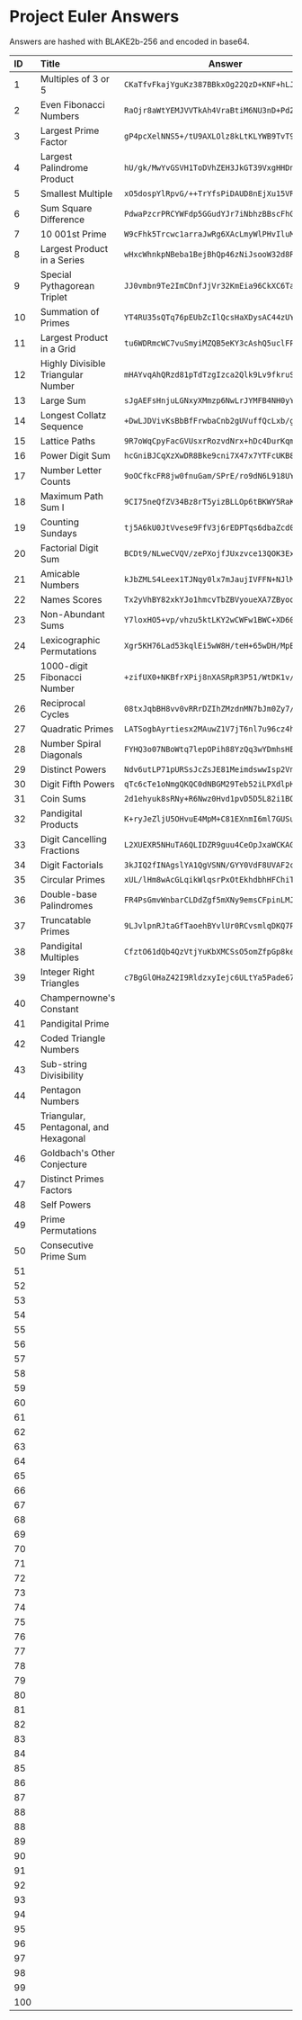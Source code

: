# Project Euler Answers
Answers are hashed with BLAKE2b-256 and encoded in base64.

| ID | Title | Answer |
| :--- | :--- | --- |
| 1 |	Multiples of 3 or 5                           |```CKaTfvFkajYguKz387BBkxOg22QzD+KNF+hLJNZFZ9E=```|
| 2 | Even Fibonacci Numbers                        |```RaOjr8aWtYEMJVVTkAh4VraBtiM6NU3nD+Pd2Zu+2Gw=```|
| 3 | Largest Prime Factor                          |```gP4pcXelNNS5+/tU9AXLOlz8kLtKLYWB9TvT93JRLu8=```|
| 4 |	Largest Palindrome Product                    |```hU/gk/MwYvGSVH1ToDVhZEH3JkGT39VxgHHDnKcHoo8=```|
| 5 | Smallest Multiple                             |```xO5dospYlRpvG/++TrYfsPiDAUD8nEjXu15VR9a35PM=```|
| 6 |	Sum Square Difference                         |```PdwaPzcrPRCYWFdp5GGudYJr7iNbhzBBscFhGElrFJE=```|
| 7 | 10 001st Prime                                |```W9cFhk5Trcwc1arraJwRg6XAcLmyWlPHvIluM9tGXVs=```|
| 8 | Largest Product in a Series                   |```wHxcWhnkpNBeba1BejBhQp46zNiJsooW32d8R34mtwE=```|
| 9 | Special Pythagorean Triplet                   |```JJ0vmbn9Te2ImCDnfJjVr32KmEia96CkXC6Ta9oQCc4=```|
| 10 | Summation of Primes                          |```YT4RU35sQTq76pEUbZcIlQcsHaXDysAC44zUYYXvv7M=```|
| 11 | Largest Product in a Grid                    |```tu6WDRmcWC7vuSmyiMZQB5eKY3cAshQ5uclFPqLDCdI=```|
| 12 | Highly Divisible Triangular Number           |```mHAYvqAhQRzd81pTdTzgIzca2Qlk9Lv9fkruSpga6+0=```|
| 13 | Large Sum                                    |```sJgAEFsHnjuLGNxyXMmzp6NwLrJYMFB4NH0yY4HGE8k=```|
| 14 | Longest Collatz Sequence                     |```+DwLJDVivKsBbBfFrwbaCnb2gUVuffQcLxb/gfKFEvE=```|
| 15 | Lattice Paths                                |```9R7oWqCpyFacGVUsxrRozvdNrx+hDc4DurKqmJ81KKw=```|
| 16 | Power Digit Sum                              |```hcGniBJCqXzXwDR8Bke9cni7X47x7YTFcUKB8C2Ih+U=```|
| 17 | Number Letter Counts                         |```9oOCfkcFR8jw0fnuGam/SPrE/ro9dN6L918UYJKx4bM=```|
| 18 | Maximum Path Sum I                           |```9CI75neQfZV34Bz8rT5yizBLLOp6tBKWY5RaKXQCpyw=```|  
| 19 | Counting Sundays                             |```tj5A6kU0JtVvese9FfV3j6rEDPTqs6dbaZcd0EuJJ/w=```|
| 20 | Factorial Digit Sum                          |```BCDt9/NLweCVQV/zePXojfJUxzvce13QOK3ExQ4lg44=```|
| 21 | Amicable Numbers                             |```kJbZMLS4Leex1TJNqy0lx7mJaujIVFFN+NJlMzQIW+s=```|
| 22 | Names Scores                                 |```Tx2yVhBY82xkYJo1hmcvTbZBVyoueXA7ZByoqZBqPjg=```|
| 23 | Non-Abundant Sums                            |```Y7loxHO5+vp/vhzu5ktLKY2wCWFw1BWC+XD60VHi94c=```|
| 24 | Lexicographic Permutations                   |```Xgr5KH76Lad53kqlEi5wW8H/teH+65wDH/MpBXlqB5w=```|
| 25 | 1000-digit Fibonacci Number                  |```+zifUX0+NKBfrXPij8nXASRpR3P51/WtDK1v/o4QNlE=```|
| 26 | Reciprocal Cycles                            |```08txJqbBH8vv0vRRrDZIhZMzdnMN7bJm0Zy7/TB07WQ=```|
| 27 | Quadratic Primes                             |```LATSogbAyrtiesx2MAuwZ1V7jT6nl7u96cz4h0nM42k=```|
| 28 | Number Spiral Diagonals                      |```FYHQ3o07NBoWtq7lepOPih88YzQq3wYDmhsHEe7uHII=```|
| 29 | Distinct Powers                              |```Ndv6utLP71pURSsJcZsJE81MeimdswwIsp2Vnki6bqA=```|
| 30 | Digit Fifth Powers                           |```qTc6cTe1oNmgQKQC0dNBGM29Teb52iLPXdlpHG1O6vI=```|
| 31 | Coin Sums                                    |```2d1ehyuk8sRNy+R6Nwz0Hvd1pvD5D5L82i1BOSyEAYY=```|
| 32 | Pandigital Products                          |```K+ryJeZljU5OHvuE4MpM+C81EXnmI6ml7GUSuas6fjM=```|
| 33 | Digit Cancelling Fractions                   |```L2XUEXR5NHuTA6QLIDZR9guu4CeOpJxaWCKAGfQMXkg=```|
| 34 | Digit Factorials                             |```3kJIQ2fINAgslYA1QgVSNN/GYY0VdF8UVAF2crL8OrY=```|
| 35 | Circular Primes                              |```xUL/lHm8wAcGLqikWlqsrPxOtEkhdbhHFChiTIGuJMM=```|
| 36 | Double-base Palindromes                      |```FR4PsGmvWnbarCLDdZgf5mXNy9emsCFpinLMJ04nbdk=```|
| 37 | Truncatable Primes                           |```9LJvlpnRJtaGfTaoehBYvlUr0RCvsmlqDKQ7P50ZcvA=```|
| 38 | Pandigital Multiples                         |```CfztO61dQb4QzVtjYuKbXMCSsO5omZfpGp8keTs8bLk=```|
| 39 | Integer Right Triangles                      |```c7BgGlOHaZ42I9RldzxyIejc6ULtYa5Pade67W753YA=```|
| 40 | Champernowne's Constant                      | |
| 41 | Pandigital Prime                             | |
| 42 | Coded Triangle Numbers                       | |
| 43 | Sub-string Divisibility                      | |
| 44 | Pentagon Numbers                             | |
| 45 | Triangular, Pentagonal, and Hexagonal        | |
| 46 | Goldbach's Other Conjecture                  | |
| 47 | Distinct Primes Factors                      | |
| 48 | Self Powers                                  | |
| 49 | Prime Permutations                           | |
| 50 | Consecutive Prime Sum                        | |
| 51 |                                              | |
| 52 |                                              | |
| 53 |                                              | |
| 54 |                                              | |
| 55 |                                              | |
| 56 |                                              | |
| 57 |                                              | |
| 58 |                                              | |
| 59 |                                              | |
| 60 |                                              | |
| 61 |                                              | |
| 62 |                                              | |
| 63 |                                              | |
| 64 |                                              | |
| 65 |                                              | |
| 66 |                                              | |
| 67 |                                              | |
| 68 |                                              | |
| 69 |                                              | |
| 70 |                                              | |
| 71 |                                              | |
| 72 |                                              | |
| 73 |                                              | |
| 74 |                                              | |
| 75 |                                              | |
| 76 |                                              | |
| 77 |                                              | |
| 78 |                                              | |
| 79 |                                              | |
| 80 |                                              | |
| 81 |                                              | |
| 82 |                                              | |
| 83 |                                              | |
| 84 |                                              | |
| 85 |                                              | |
| 86 |                                              | |
| 87 |                                              | |
| 88 |                                              | |
| 88 |                                              | |
| 89 |                                              | |
| 90 |                                              | |
| 91 |                                              | |
| 92 |                                              | |
| 93 |                                              | |
| 94 |                                              | |
| 95 |                                              | |
| 96 |                                              | |
| 97 |                                              | |
| 98 |                                              | |
| 99 |                                              | |
| 100 |                                              | |
